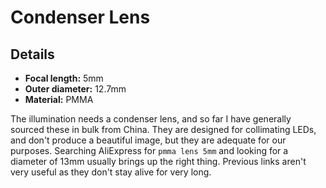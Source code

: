 # Condenser Lens

## Details
*   **Focal length:** 5mm
*   **Outer diameter:** 12.7mm
*   **Material:** PMMA

The illumination needs a condenser lens, and so far I have generally sourced these in bulk from China.  They are designed for collimating LEDs, and don't produce a beautiful image, but they are adequate for our purposes.  Searching AliExpress for ``pmma lens 5mm`` and looking for a diameter of 13mm usually brings up the right thing.  Previous links aren't very useful as they don't stay alive for very long.



